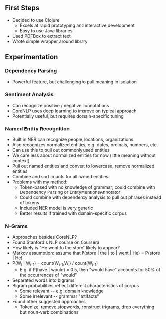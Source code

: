 ## First Steps
* Decided to use Clojure
    * Excels at rapid prototyping and interactive development
    * Easy to use Java libraries
* Used PDFBox to extract text
* Wrote simple wrapper around library

## Experimentation
### Dependency Parsing
* Powerful feature, but challenging to pull meaning in isolation

### Sentiment Analysis
* Can recognize positive / negative connotations
* CoreNLP uses deep learning to improve on typical approach
* Potentially useful, but requires domain-specific tuning

### Named Entity Recognition
* Built in NER can recognize people, locations, organizations
* Also recognizes normalized entities, e.g. dates, ordinals, numbers, etc.
* Can use this to pull out commonly used entities
* We care less about normalized entities for now (little meaning without context)
* Pull out named entities and convert to lowercase, remove normalized entities
* Combine and sort counts for all named entities
* Problems with my method:
    * Token-based with no knowledge of grammar; could combine with Dependency Parsing or EntityMentionsAnnotator
    * Could combine with dependency analysis to pull out phrases instead of tokens
    * Included NER model is very generic
    * Better results if trained with domain-specific corpus
    
### N-Grams
* Approaches besides CoreNLP?
* Found Stanford's NLP course on Coursera
* How likely is "He went to the store" likely to appear?
* Markov assumption: assume that P(store | the | to | went | He) = P(store | He)
* P(W<sub>i</sub> | W<sub>i-1</sub>) = count(W<sub>i-1</sub>,W<sub>i</sub>) / count(W<sub>i-1</sub>)
    * E.g. if P(have | would) = 0.5, then "would have" accounts for 50% of the occurrences of "would"
* Separated words into bigrams
* Bigram probabilities reflect different characteristics of corpus
    * Some relevant -- e.g. domain knowledge
    * Some irrelevant -- grammar "artifacts"
* Found other suggested approaches
    * Tokenize, remove stopwords, construct trigrams, drop everything but noun-verb combinations
    
